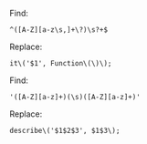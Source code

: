 Find:

    ^([A-Z][a-z\s,]+\?)\s?+$
    
Replace:

    it\('$1', Function\(\)\);

Find:

    '([A-Z][a-z]+)(\s)([A-Z][a-z]+)'
    
Replace:

    describe\('$1$2$3', $1$3\);
